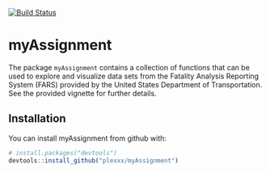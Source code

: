 [![Build Status](https://travis-ci.org/plexxx/myAssignment.svg?branch=master)](https://travis-ci.org/plexxx/myAssignment)

<!-- README.md is generated from README.Rmd. Please edit that file -->
myAssignment
============

The package `myAssignment` contains a collection of functions that can be used to explore and visualize data sets from the Fatality Analysis Reporting System (FARS) provided by the United States Department of Transportation. See the provided vignette for further details.

Installation
------------

You can install myAssignment from github with:

``` r
# install.packages("devtools")
devtools::install_github("plexxx/myAssignment")
```
